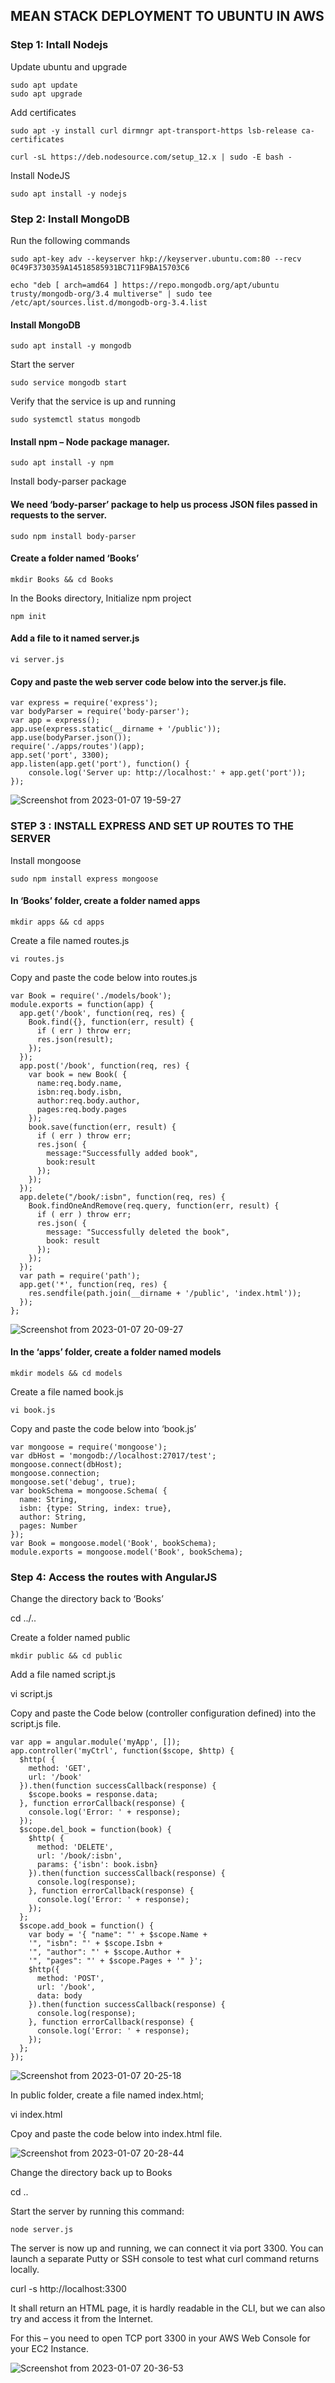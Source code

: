 
## MEAN STACK DEPLOYMENT TO UBUNTU IN AWS

### Step 1: Intall Nodejs

Update ubuntu and upgrade 


~~~
sudo apt update
sudo apt upgrade
~~~


Add certificates


~~~
sudo apt -y install curl dirmngr apt-transport-https lsb-release ca-certificates

curl -sL https://deb.nodesource.com/setup_12.x | sudo -E bash -
~~~




Install NodeJS


~~~
sudo apt install -y nodejs
~~~


### Step 2: Install MongoDB

Run the following commands



~~~
sudo apt-key adv --keyserver hkp://keyserver.ubuntu.com:80 --recv 0C49F3730359A14518585931BC711F9BA15703C6

echo "deb [ arch=amd64 ] https://repo.mongodb.org/apt/ubuntu trusty/mongodb-org/3.4 multiverse" | sudo tee /etc/apt/sources.list.d/mongodb-org-3.4.list
~~~



#### Install MongoDB

~~~
sudo apt install -y mongodb
~~~

Start the server


~~~
sudo service mongodb start
~~~


Verify that the service is up and running

~~~
sudo systemctl status mongodb
~~~


#### Install npm – Node package manager.

~~~
sudo apt install -y npm
~~~



Install body-parser package

#### We need ‘body-parser’ package to help us process JSON files passed in requests to the server.


~~~
sudo npm install body-parser
~~~



#### Create a folder named ‘Books’


~~~
mkdir Books && cd Books
~~~


In the Books directory, Initialize npm project


~~~
npm init
~~~


#### Add a file to it named server.js


~~~
vi server.js
~~~


#### Copy and paste the web server code below into the server.js file.



~~~
var express = require('express');
var bodyParser = require('body-parser');
var app = express();
app.use(express.static(__dirname + '/public'));
app.use(bodyParser.json());
require('./apps/routes')(app);
app.set('port', 3300);
app.listen(app.get('port'), function() {
    console.log('Server up: http://localhost:' + app.get('port'));
});
~~~




![Screenshot from 2023-01-07 19-59-27](https://user-images.githubusercontent.com/66005935/211166396-6a6a3b82-bfa1-4850-96e0-1ee0c13343cb.png)



### STEP 3 : INSTALL EXPRESS AND SET UP ROUTES TO THE SERVER


Install mongoose 


~~~
sudo npm install express mongoose
~~~


#### In ‘Books’ folder, create a folder named apps

~~~
mkdir apps && cd apps
~~~


Create a file named routes.js



~~~
vi routes.js
~~~



Copy and paste the code below into routes.js



~~~
var Book = require('./models/book');
module.exports = function(app) {
  app.get('/book', function(req, res) {
    Book.find({}, function(err, result) {
      if ( err ) throw err;
      res.json(result);
    });
  }); 
  app.post('/book', function(req, res) {
    var book = new Book( {
      name:req.body.name,
      isbn:req.body.isbn,
      author:req.body.author,
      pages:req.body.pages
    });
    book.save(function(err, result) {
      if ( err ) throw err;
      res.json( {
        message:"Successfully added book",
        book:result
      });
    });
  });
  app.delete("/book/:isbn", function(req, res) {
    Book.findOneAndRemove(req.query, function(err, result) {
      if ( err ) throw err;
      res.json( {
        message: "Successfully deleted the book",
        book: result
      });
    });
  });
  var path = require('path');
  app.get('*', function(req, res) {
    res.sendfile(path.join(__dirname + '/public', 'index.html'));
  });
};
~~~



![Screenshot from 2023-01-07 20-09-27](https://user-images.githubusercontent.com/66005935/211166729-3669be07-a3f8-4b65-8b60-8c445a56b0c6.png)



#### In the ‘apps’ folder, create a folder named models


~~~
mkdir models && cd models
~~~



Create a file named book.js



~~~
vi book.js
~~~


Copy and paste the code below into ‘book.js’

~~~
var mongoose = require('mongoose');
var dbHost = 'mongodb://localhost:27017/test';
mongoose.connect(dbHost);
mongoose.connection;
mongoose.set('debug', true);
var bookSchema = mongoose.Schema( {
  name: String,
  isbn: {type: String, index: true},
  author: String,
  pages: Number
});
var Book = mongoose.model('Book', bookSchema);
module.exports = mongoose.model('Book', bookSchema);
~~~



### Step 4: Access the routes with AngularJS


Change the directory back to ‘Books’

cd ../..

Create a folder named public


~~~
mkdir public && cd public
~~~


Add a file named script.js

vi script.js


Copy and paste the Code below (controller configuration defined) into the script.js file.



~~~
var app = angular.module('myApp', []);
app.controller('myCtrl', function($scope, $http) {
  $http( {
    method: 'GET',
    url: '/book'
  }).then(function successCallback(response) {
    $scope.books = response.data;
  }, function errorCallback(response) {
    console.log('Error: ' + response);
  });
  $scope.del_book = function(book) {
    $http( {
      method: 'DELETE',
      url: '/book/:isbn',
      params: {'isbn': book.isbn}
    }).then(function successCallback(response) {
      console.log(response);
    }, function errorCallback(response) {
      console.log('Error: ' + response);
    });
  };
  $scope.add_book = function() {
    var body = '{ "name": "' + $scope.Name + 
    '", "isbn": "' + $scope.Isbn +
    '", "author": "' + $scope.Author + 
    '", "pages": "' + $scope.Pages + '" }';
    $http({
      method: 'POST',
      url: '/book',
      data: body
    }).then(function successCallback(response) {
      console.log(response);
    }, function errorCallback(response) {
      console.log('Error: ' + response);
    });
  };
});
~~~





![Screenshot from 2023-01-07 20-25-18](https://user-images.githubusercontent.com/66005935/211167325-147e39ce-c749-4290-a8a2-184748159116.png)



In public folder, create a file named index.html;

vi index.html


Cpoy and paste the code below into index.html file.




![Screenshot from 2023-01-07 20-28-44](https://user-images.githubusercontent.com/66005935/211167406-6e35fb99-6fc0-4ed2-947a-71be4e9cc37b.png)



Change the directory back up to Books

cd ..

Start the server by running this command:


~~~
node server.js
~~~


The server is now up and running, we can connect it via port 3300. You can launch a separate Putty or SSH console to test what curl command returns locally.

curl -s http://localhost:3300


It shall return an HTML page, it is hardly readable in the CLI, but we can also try and access it from the Internet.

For this – you need to open TCP port 3300 in your AWS Web Console for your EC2 Instance.





![Screenshot from 2023-01-07 20-36-53](https://user-images.githubusercontent.com/66005935/211167625-c6c48685-78cc-4226-a5cb-e456db205643.png)










































